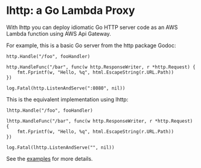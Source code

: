 # lhttp: a Go Lambda Proxy

With lhttp you can deploy idiomatic Go HTTP server code as an AWS Lambda function
using AWS Api Gateway.

For example, this is a basic Go server from the http package Godoc:
```
http.Handle("/foo", fooHandler)

http.HandleFunc("/bar", func(w http.ResponseWriter, r *http.Request) {
	fmt.Fprintf(w, "Hello, %q", html.EscapeString(r.URL.Path))
})

log.Fatal(http.ListenAndServe(":8080", nil))
```

This is the equivalent implementation using lhttp:
```
lhttp.Handle("/foo", fooHandler)

lhttp.HandleFunc("/bar", func(w http.ResponseWriter, r *http.Request) {
	fmt.Fprintf(w, "Hello, %q", html.EscapeString(r.URL.Path))
})

log.Fatal(lhttp.ListenAndServe("", nil))
```
See the [examples](examples/README.md) for more details.
